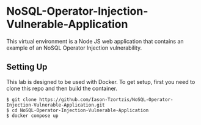 # NoSQL-Operator-Injection-Vulnerable-Application

This virtual environment is a Node JS web application that contains an example of an NoSQL Operator Injection vulnerability.

## Setting Up

This lab is designed to be used with Docker. To get setup, first you need to clone this repo and then build the container.

    $ git clone https://github.com/Iason-Tzortzis/NoSQL-Operator-Injection-Vulnerable-Application.git
    $ cd NoSQL-Operator-Injection-Vulnerable-Application
    $ docker compose up
